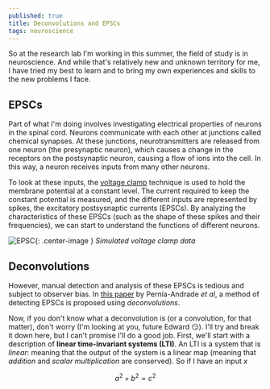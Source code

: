 ```yaml
---
published: true
title: Deconvolutions and EPSCs
tags: neuroscience
---
```


So at the research lab I'm working in this summer, the field of study is in neuroscience. And while that's relatively new and unknown territory for me, I have tried my best to learn and to bring my own experiences and skills to the new problems I face.

##  EPSCs

Part of what I'm doing involves investigating electrical properties of neurons in the spinal cord. Neurons communicate with each other at junctions called chemical synapses. At these junctions, neurotransmitters are released from one neuron (the presynaptic neuron), which causes a change in the receptors on the postsynaptic neuron, causing a flow of ions into the cell. In this way,  a neuron receives inputs from many other neurons.

To look at these inputs, the [voltage clamp](https://en.wikipedia.org/wiki/Voltage_clamp) technique is used to hold the membrane potential at a constant level. The current required to keep the constant potential is measured, and the different inputs are represented by spikes, the excitatory postsysnaptic currents (EPSCs). By analyzing the characteristics of these EPSCs (such as the shape of these spikes and their frequencies), we can start to understand the functions of different neurons.

![EPSC]({{site.url}}/public/epsc.png){: .center-image }
*Simulated voltage clamp data*

## Deconvolutions

However, manual detection and analysis of these EPSCs is tedious and subject to observer bias. In [this paper](http://www.cell.com/biophysj/fulltext/S0006-3495(12)00935-6) by Pernía-Andrade *et al*, a method of detecting EPSCs is proposed using *deconvolutions*.

Now, if you don't know what a deconvolution is (or a convolution, for that matter), don't worry (I'm looking at you, future Edward :smirk:). I'll try and break it down here, but I can't promise I'll do a good job. First, we'll start with a description of **linear time-invariant systems (LTI)**. An LTI is a system that is *linear*: meaning that the output of the system is a linear map (meaning that *addition* and *scalar multiplication* are conserved). So if I have an input $x$




$$a^2 + b^2 = c^2$$
